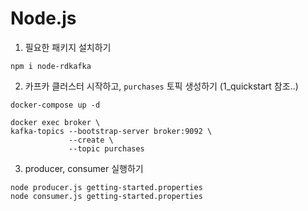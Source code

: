 Node.js
=======

1) 필요한 패키지 설치하기
```
npm i node-rdkafka
```

2) 카프카 클러스터 시작하고, `purchases` 토픽 생성하기 (1_quickstart 참조..)
```
docker-compose up -d 

docker exec broker \
kafka-topics --bootstrap-server broker:9092 \
             --create \
             --topic purchases
```

3) producer, consumer 실행하기
```
node producer.js getting-started.properties
node consumer.js getting-started.properties 
```